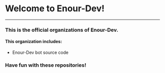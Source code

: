 # Welcome to Enour-Dev!
--------------------------------------

### **This is the official organizations of Enour-Dev.**

#### This organization includes:
- Enour-Dev bot source code

### Have fun with these repositories!
